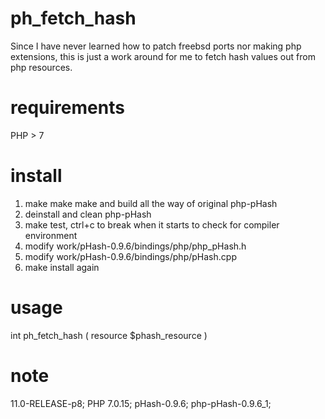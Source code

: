 # ph_fetch_hash
Since I have never learned how to patch freebsd ports nor making php extensions,
this is just a work around for me to fetch hash values out from php resources.

# requirements
PHP > 7

# install
1. make make make and build all the way of original php-pHash
2. deinstall and clean php-pHash
3. make test, ctrl+c to break when it starts to check for compiler environment
4. modify work/pHash-0.9.6/bindings/php/php_pHash.h
5. modify work/pHash-0.9.6/bindings/php/pHash.cpp
6. make install again

# usage
int ph_fetch_hash ( resource $phash_resource )

# note
11.0-RELEASE-p8; PHP 7.0.15; pHash-0.9.6; php-pHash-0.9.6_1;

